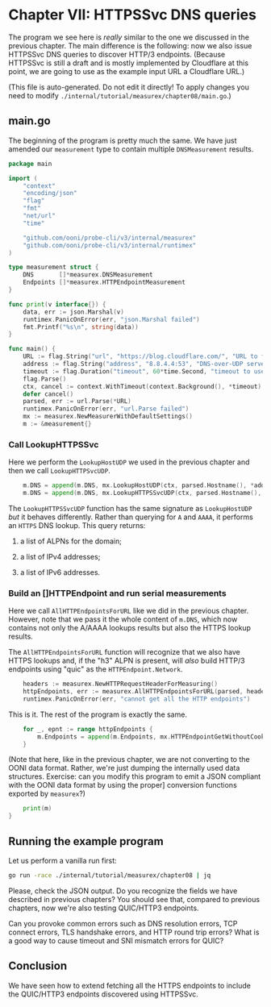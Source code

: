 
# Chapter VII: HTTPSSvc DNS queries

The program we see here is _really_ similar to the one we
discussed in the previous chapter. The main difference
is the following: now we also issue HTTPSSvc DNS queries
to discover HTTP/3 endpoints. (Because HTTPSSvc is
still a draft and is mostly implemented by Cloudflare
at this point, we are going to use as the example
input URL a Cloudflare URL.)

(This file is auto-generated. Do not edit it directly! To apply
changes you need to modify `./internal/tutorial/measurex/chapter08/main.go`.)

## main.go

The beginning of the program is pretty much the same. We
have just amended our `measurement` type to contain multiple
`DNSMeasurement` results.

```Go
package main

import (
	"context"
	"encoding/json"
	"flag"
	"fmt"
	"net/url"
	"time"

	"github.com/ooni/probe-cli/v3/internal/measurex"
	"github.com/ooni/probe-cli/v3/internal/runtimex"
)

type measurement struct {
	DNS       []*measurex.DNSMeasurement
	Endpoints []*measurex.HTTPEndpointMeasurement
}

func print(v interface{}) {
	data, err := json.Marshal(v)
	runtimex.PanicOnError(err, "json.Marshal failed")
	fmt.Printf("%s\n", string(data))
}

func main() {
	URL := flag.String("url", "https://blog.cloudflare.com/", "URL to fetch")
	address := flag.String("address", "8.8.4.4:53", "DNS-over-UDP server address")
	timeout := flag.Duration("timeout", 60*time.Second, "timeout to use")
	flag.Parse()
	ctx, cancel := context.WithTimeout(context.Background(), *timeout)
	defer cancel()
	parsed, err := url.Parse(*URL)
	runtimex.PanicOnError(err, "url.Parse failed")
	mx := measurex.NewMeasurerWithDefaultSettings()
	m := &measurement{}
```
### Call LookupHTTPSSvc

Here we perform the `LookupHostUDP` we used in the
previous chapter and then we call `LookupHTTPSvcUDP`.

```Go
	m.DNS = append(m.DNS, mx.LookupHostUDP(ctx, parsed.Hostname(), *address))
	m.DNS = append(m.DNS, mx.LookupHTTPSSvcUDP(ctx, parsed.Hostname(), *address))
```

The `LookupHTTPSSvcUDP` function has the same signature
as `LookupHostUDP` _but_ it behaves differently. Rather than
querying for `A` and `AAAA`, it performs an `HTTPS` DNS
lookup. This query returns:

1. a list of ALPNs for the domain;

2. a list of IPv4 addresses;

3. a list of IPv6 addresses.

### Build an []HTTPEndpoint and run serial measurements

Here we call `AllHTTPEndpointsForURL` like we did in the
previous chapter. However, note that we pass it the
whole content of `m.DNS`, which now contains not only the
A/AAAA lookups results but also the HTTPS lookup results.

The `AllHTTPEndpointsForURL` function will recognize that
we also have HTTPS lookups and, if the "h3" ALPN is
present, will _also_ build HTTP/3 endpoints using "quic"
as the `HTTPEndpoint.Network`.

```Go
	headers := measurex.NewHTTPRequestHeaderForMeasuring()
	httpEndpoints, err := measurex.AllHTTPEndpointsForURL(parsed, headers, m.DNS...)
	runtimex.PanicOnError(err, "cannot get all the HTTP endpoints")
```

This is it. The rest of the program is exactly the same.

```Go
	for _, epnt := range httpEndpoints {
		m.Endpoints = append(m.Endpoints, mx.HTTPEndpointGetWithoutCookies(ctx, epnt))
	}
```

(Note that here, like in the previous chapter, we are not converting
to the OONI data format. Rather, we're just dumping the internally
used data structures. Exercise: can you modify this program to emit
a JSON compliant with the OONI data format by using the proper]
conversion functions exported by `measurex`?)

```Go
	print(m)
}

```

## Running the example program

Let us perform a vanilla run first:

```bash
go run -race ./internal/tutorial/measurex/chapter08 | jq
```

Please, check the JSON output. Do you recognize the fields
we have described in previous chapters? You should see
that, compared to previous chapters, now we're also testing
QUIC/HTTP3 endpoints.

Can you provoke common errors such as DNS resolution
errors, TCP connect errors, TLS handshake errors, and
HTTP round trip errors? What is a good way to cause
timeout and SNI mismatch errors for QUIC?

## Conclusion

We have seen how to extend fetching all the HTTPS
endpoints to include the QUIC/HTTP3 endpoints discovered
using HTTPSSvc.

